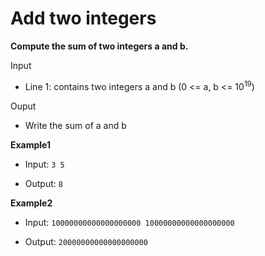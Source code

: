 # Add two integers
**Compute the sum of two integers a and b.**

Input

- Line 1: contains two integers a and b (0 <= a, b <= $10^{19}$)

Ouput

- Write the sum of a and b
  
**Example1**

- Input: `3 5`

- Output: `8`
  
**Example2**

- Input: `10000000000000000000 10000000000000000000`

- Output: `20000000000000000000`

